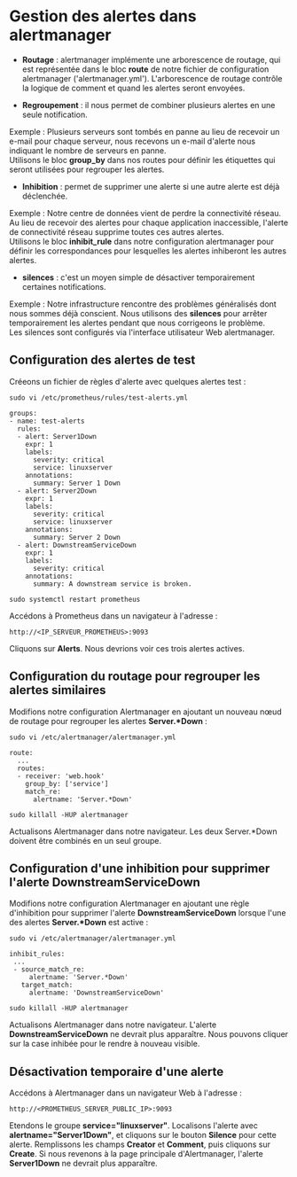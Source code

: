 # Gestion des alertes dans alertmanager
- **Routage** : alertmanager implémente une arborescence de routage, qui est représentée dans le bloc **route** de notre fichier de configuration alertmanager ('alertmanager.yml'). L'arborescence de routage contrôle la logique de comment et quand les alertes seront envoyées.

- **Regroupement** : il nous permet de combiner plusieurs alertes en une seule notification.<br>

Exemple : Plusieurs serveurs sont tombés en panne au lieu de recevoir un e-mail pour chaque serveur, nous recevons un e-mail d'alerte nous indiquant le nombre de serveurs en panne. <br> Utilisons le bloc **group_by** dans nos routes pour définir les étiquettes qui seront utilisées pour regrouper les alertes.

- **Inhibition** : permet de supprimer une alerte si une autre alerte est déjà déclenchée.<br>

Exemple : Notre centre de données vient de perdre la connectivité réseau. Au lieu de recevoir des alertes pour chaque application inaccessible, l'alerte de connectivité réseau supprime toutes ces autres alertes. <br> Utilisons le bloc **inhibit_rule** dans notre configuration alertmanager pour définir les correspondances pour lesquelles les alertes inhiberont les autres alertes.

- **silences** : c'est un moyen simple de désactiver temporairement certaines notifications. <br>

Exemple : Notre infrastructure rencontre des problèmes généralisés dont nous sommes déjà conscient. Nous utilisons des **silences** pour arrêter temporairement les alertes pendant que nous corrigeons le problème. <br> Les silences sont configurés via l'interface utilisateur Web alertmanager.

## Configuration des alertes de test
Créeons un fichier de règles d'alerte avec quelques alertes test :
```
sudo vi /etc/prometheus/rules/test-alerts.yml
```

```
groups:
- name: test-alerts
  rules:
  - alert: Server1Down
    expr: 1
    labels:
      severity: critical
      service: linuxserver
    annotations:
      summary: Server 1 Down
  - alert: Server2Down
    expr: 1
    labels:
      severity: critical
      service: linuxserver
    annotations:
      summary: Server 2 Down
  - alert: DownstreamServiceDown
    expr: 1
    labels:
      severity: critical
    annotations:
      summary: A downstream service is broken.
```

```
sudo systemctl restart prometheus
```

Accédons à Prometheus dans un navigateur à l'adresse :
```
http://<IP_SERVEUR_PROMETHEUS>:9093
```

Cliquons sur **Alerts**. Nous devrions voir ces trois alertes actives.

## Configuration du routage pour regrouper les alertes similaires
Modifions notre configuration Alertmanager en ajoutant un nouveau nœud de routage pour regrouper les alertes **Server.\*Down** :
```
sudo vi /etc/alertmanager/alertmanager.yml
```

```
route:
  ...
  routes:
  - receiver: 'web.hook'
    group_by: ['service']
    match_re:
      alertname: 'Server.*Down'
```

```
sudo killall -HUP alertmanager
```

Actualisons Alertmanager dans notre navigateur. Les deux Server.*Down doivent être combinés en un seul groupe.

## Configuration d'une inhibition pour supprimer l'alerte DownstreamServiceDown
Modifions notre configuration Alertmanager en ajoutant une règle d'inhibition pour supprimer l'alerte **DownstreamServiceDown** lorsque l'une des alertes **Server.\*Down** est active :
```
sudo vi /etc/alertmanager/alertmanager.yml
```

```
inhibit_rules:
 ...
 - source_match_re:
     alertname: 'Server.*Down'
   target_match:
     alertname: 'DownstreamServiceDown'
```

```
sudo killall -HUP alertmanager
```

Actualisons Alertmanager dans notre navigateur. L'alerte **DownstreamServiceDown** ne devrait plus apparaître. Nous pouvons cliquer sur la case inhibée pour le rendre à nouveau visible.

## Désactivation temporaire d'une alerte
Accédons à Alertmanager dans un navigateur Web à l'adresse : 

```
http://<PROMETHEUS_SERVER_PUBLIC_IP>:9093
```

Etendons le groupe **service="linuxserver"**. Localisons l'alerte avec **alertname="Server1Down"**, et cliquons sur le bouton **Silence** pour cette alerte. Remplissons les champs **Creator** et **Comment**, puis cliquons sur **Create**. Si nous revenons à la page principale d'Alertmanager, l'alerte **Server1Down** ne devrait plus apparaître.